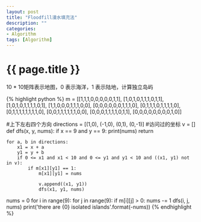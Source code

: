 ```yaml
---
layout: post
title: "Floodfill漫水填充法"
description: ""
categories: 
- Algorithm
tags: [Algorithm]
---
```

{{ page.title }}
================
10 * 10矩阵表示地图，0 表示海洋，1 表示陆地，计算独立岛屿   

{% highlight python %}
m = [[1,1,1,0,0,0,0,0,1,1], 
     [1,0,1,0,1,1,1,0,1,1],
     [1,0,1,0,1,1,1,1,0,1],
     [1,1,0,0,0,1,1,1,0,0],
     [0,0,0,0,0,0,1,1,1,0],
     [0,1,1,1,0,1,1,1,1,0],
     [0,1,1,1,1,1,1,1,1,0],
     [0,0,1,1,1,1,1,1,0,0],
     [0,0,0,1,1,1,1,0,1,1],
     [0,0,0,0,0,0,0,0,1,0]]

#上下左右四个方向
directions = [(1,0), (-1,0), (0,1), (0,-1)]
#访问过的坐标
v = []
def dfs(x, y, nums):
    if x == 9 and y == 9:
        print(nums)
        return 

    for a, b in directions:
        x1 = x + a
        y1 = y + b
        if 0 <= x1 and x1 < 10 and 0 <= y1 and y1 < 10 and ((x1, y1) not in v):
            if m[x1][y1] == 1:
                m[x1][y1] = nums
                
                v.append((x1, y1))
                dfs(x1, y1, nums)

nums = 0
for i in range(9):
    for j in range(9):
        if m[i][j] > 0:
            nums -= 1
            dfs(i, j, nums)
print('there are {0} isolated islands'.format(-nums))
{% endhighlight %}
